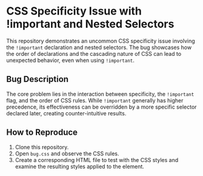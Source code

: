 # CSS Specificity Issue with !important and Nested Selectors

This repository demonstrates an uncommon CSS specificity issue involving the `!important` declaration and nested selectors.  The bug showcases how the order of declarations and the cascading nature of CSS can lead to unexpected behavior, even when using `!important`.

## Bug Description

The core problem lies in the interaction between specificity, the `!important` flag, and the order of CSS rules.  While `!important` generally has higher precedence, its effectiveness can be overridden by a more specific selector declared later, creating counter-intuitive results.

## How to Reproduce

1. Clone this repository.
2. Open `bug.css` and observe the CSS rules. 
3. Create a corresponding HTML file to test with the CSS styles and examine the resulting styles applied to the element.